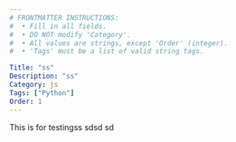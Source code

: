 ```yaml
---
# FRONTMATTER INSTRUCTIONS:
#  • Fill in all fields.
#  • DO NOT modify 'Category'.
#  • All values are strings, except 'Order' (integer).
#  • 'Tags' must be a list of valid string tags.

Title: "ss"
Description: "ss"
Category: js
Tags: ["Python"]
Order: 1
---
```


This is for testingss
sdsd
sd
